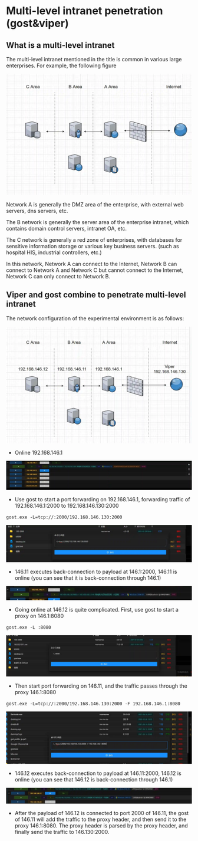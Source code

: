 # Multi-level intranet penetration (gost&viper)

## What is a multi-level intranet
The multi-level intranet mentioned in the title is common in various large enterprises. For example, the following figure

![1630550347634-baccb576-4eec-48a5-bb6a-e84491c56502.webp](./img/zA3VWU0fC_2gXbKF/1630550347634-baccb576-4eec-48a5-bb6a-e84491c56502-926401.webp)

Network A is generally the DMZ area of ​​the enterprise, with external web servers, dns servers, etc.

The B network is generally the server area of ​​the enterprise intranet, which contains domain control servers, intranet OA, etc.

The C network is generally a red zone of enterprises, with databases for sensitive information storage or various key business servers. (such as hospital HIS, industrial controllers, etc.)

In this network, Network A can connect to the Internet, Network B can connect to Network A and Network C but cannot connect to the Internet, Network C can only connect to Network B.



## Viper and gost combine to penetrate multi-level intranet
The network configuration of the experimental environment is as follows:

![1630551064214-97c362b5-df0b-4020-9137-08009c9e87ba.webp](./img/zA3VWU0fC_2gXbKF/1630551064214-97c362b5-df0b-4020-9137-08009c9e87ba-752405.webp)

+ Online 192.168.146.1

![1633519701641-4158f4eb-b5a7-41ed-9248-ab5b87f6f7f3.webp](./img/zA3VWU0fC_2gXbKF/1633519701641-4158f4eb-b5a7-41ed-9248-ab5b87f6f7f3-609141.webp)

+ Use gost to start a port forwarding on 192.168.146.1, forwarding traffic of 192.168.146.1:2000 to 192.168.146.130:2000

```plain
gost.exe -L=tcp://:2000/192.168.146.130:2000
```

![1633519969293-8bd71c1e-97c3-4652-9f08-1f6a1d7e0bbc.webp](./img/zA3VWU0fC_2gXbKF/1633519969293-8bd71c1e-97c3-4652-9f08-1f6a1d7e0bbc-535294.webp)

+ 146.11 executes back-connection to payload at 146.1:2000, 146.11 is online (you can see that it is back-connection through 146.1)

![1633521049030-5a70991f-60c8-427d-9e2a-3abcd8668377.webp](./img/zA3VWU0fC_2gXbKF/1633521049030-5a70991f-60c8-427d-9e2a-3abcd8668377-203485.webp)



+ Going online at 146.12 is quite complicated. First, use gost to start a proxy on 146.1:8080

```plain
gost.exe -L :8080
```

![1633521265187-b601d41b-b54e-4e98-bb70-624c0b608f03.webp](./img/zA3VWU0fC_2gXbKF/1633521265187-b601d41b-b54e-4e98-bb70-624c0b608f03-791533.webp)

+ Then start port forwarding on 146.11, and the traffic passes through the proxy 146.1:8080

```plain
gost.exe -L=tcp://:2000/192.168.146.130:2000 -F 192.168.146.1:8080
```

![1633521438835-3074d19b-c71e-4df8-8156-30ef7bff3c29.webp](./img/zA3VWU0fC_2gXbKF/1633521438835-3074d19b-c71e-4df8-8156-30ef7bff3c29-277139.webp)

+ 146.12 executes back-connection to payload at 146.11:2000, 146.12 is online (you can see that 146.12 is back-connection through 146.1)

![1633521514340-eba95781-9291-44f1-b5d5-47709d981332.webp](./img/zA3VWU0fC_2gXbKF/1633521514340-eba95781-9291-44f1-b5d5-47709d981332-116980.webp)



+ After the payload of 146.12 is connected to port 2000 of 146.11, the gost of 146.11 will add the traffic to the proxy header, and then send it to the proxy 146.1:8080. The proxy header is parsed by the proxy header, and finally send the traffic to 146.130:2000.
